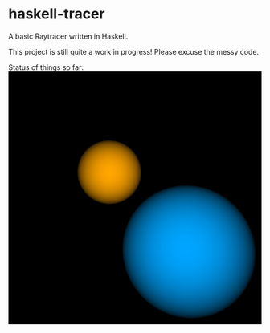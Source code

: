 haskell-tracer
==============

A basic Raytracer written in Haskell.

This project is still quite a work in progress! Please excuse the messy code.

Status of things so far:
![Screenshot](img/shading1.png)
